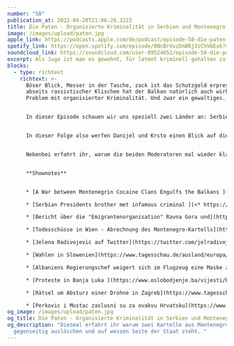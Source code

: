 ```yaml
---
number: "58"
publication_at: 2022-04-28T21:06:26.322Z
title: Die Paten - Organisierte Kriminalität in Serbien und Montenegro
image: /images/upload/paten.jpg
apple_link: https://podcasts.apple.com/de/podcast/episode-58-die-paten-organisierte-kriminalit%C3%A4t-in-serbien/id1170436903?i=1000559030491
spotify_link: https://open.spotify.com/episode/0NcBrUvzDnBRj3iChV6Ex6?si=b26d7b687ed84943
soundcloud_link: https://soundcloud.com/user-89524652/episode-58-die-paten-eine-kurze-geschichte-der-organisierten-kriminalitat-in-serbien-und-montenegro
excerpt: Als Jugo ist man es gewohnt, für latent kriminell gehalten zu werden.
blocks:
  - type: richtext
    richtext: >-
      Böser Blick, Messer in der Tasche, zack ist das Schutzgeld erpresst. Doch
      abseits rassistischer Klischee hat der Balkan natürlich auch wirklich ein
      Problem mit organisierter Kriminalität. Und zwar ein gewaltiges.


      In dieser Episode schauen wir uns speziell zwei Länder an: Serbien und Montenegro. Denn viele wissen zwar, dass es hier so etwas wie eine eigene Mafia gibt, aber das war es auch schon. Dass tatsächlich einer der größten Kokain-Händler Europas aus Montenegro stammt und derzeit unter recht komfortablen Bedingungen mal wieder einen Prozess in Belgrad erwartet, dürfte hingen im Westen den Wenigsten bekannt sein. Ebenso die Hintergründe eines Streits zwischen zwei Klans aus einer montenegrinischen Kleinstadt, der in Europa schon gut 50 Menschenleben gefordert hat. Und natürlich hat das ganze auch mal wieder ganz viel mit Politik zu tun.


      In dieser Folge also werfen Danijel und Krsto einen Blick auf die Strukturen, die Hintermänner und ihre Kontakte in höchste Regierungskreise. Unterstützt werden sie dabei von Jelena Radivojević, Reporterin des Investigativportal KRIK aus Belgrad.


      Nebenbei erfahrt ihr, warum die beiden Moderatoren mal wieder klandestin in einem Hotelzimmer hocken, welchen Verkaufswert Koks in Brüssel hat und warum wir uns schweren Herzens von einem liebgewonnenen Balkan-Despoten verabschieden müssen.


      **Shownotes** 


      * [A War between Montenegrin Cocaine Clans Engulfs the Balkans ](https://www.krik.rs/en/bad-blood-a-war-between-montenegrin-cocaine-clans-engulfs-the-balkans/)(KRIK) 

      * [Serbian Presidents brother met infamous criminal ](<* https://www.krik.rs/en/serbian-presidents-brother-met-infamous-criminal/>)(KRIK)

      * [Bericht über die "Emigrantenorganisation" Ravna Gora und](https://www.spiegel.de/politik/ich-habe-es-aus-angst-getan-a-c2efb1a8-0002-0001-0000-000013522945) Ljubomir Magas[ aus dem Jahr 1987 ](https://www.spiegel.de/politik/ich-habe-es-aus-angst-getan-a-c2efb1a8-0002-0001-0000-000013522945)(Spiegel)

      * [Todesschüsse in Wien - Abrechnung des Montenegro-Kartells](https://www.diepresse.com/5550586/todesschuesse-in-wien-abrechnung-des-montenegro-kartells) (Die Presse) 

      * [Jelena Radivojević auf Twitter](https://twitter.com/jelradivojevic)

      * [Wahlen in Slowenien](https://www.tagesschau.de/ausland/europa/slowenien-wahl-109.html) (Tagesschau) 

      * [Albaniens Regierungschef weigert sich im Flugzeug eine Maske zu tragen ](https://www.spiegel.de/politik/deutschland/albaniens-regierungschef-sorgte-mit-maskenverweigerung-in-flugzeug-fuer-diplomatischen-eklat-a-40012bd4-7935-4f20-beef-2d6065b1caa4)(Spiegel) 

      * [Proteste in Banja Luka ](https://www.oslobodjenje.ba/vijesti/bih/govornik-na-skupu-u-banjoj-luci-upitao-okupljenu-masu-jeste-li-vi-genocidan-narod-uslijedio-gromoglasan-odgovor-jesmo-753146)(Oslobodjenje)

      * [Rätsel um Absturz einer Drohne in Zagreb](https://www.tagesschau.de/ausland/europa/drohnenabsturz-kroatien-101.html) (Tagesschau) 

      * [Perkovic i Mustac zaslusni su za ovakvu Hrvatsku](https://www.index.hr/vijesti/clanak/perkovic-i-mustac-zasluzni-su-za-ovakvu-hrvatsku-bas-zato-ih-ne-treba-pomilovati/2357332.aspx) (Index)
og_image: /images/upload/paten.jpg
og_title: Die Paten - Organisierte Kriminalität in Serbien und Montenegro
og_description: "Diesmal erfahrt ihr warum zwei Kartelle aus Montenegro sich
  gegenseitig auslöschen und auf wessen Seite der Staat steht. "
---
```

